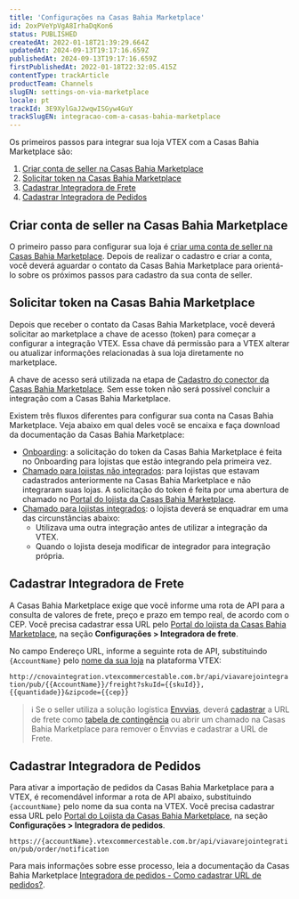 ```yaml
---
title: 'Configurações na Casas Bahia Marketplace'
id: 2oxPVeYpVgA8IrhaDqKon6
status: PUBLISHED
createdAt: 2022-01-18T21:39:29.664Z
updatedAt: 2024-09-13T19:17:16.659Z
publishedAt: 2024-09-13T19:17:16.659Z
firstPublishedAt: 2022-01-18T22:32:05.415Z
contentType: trackArticle
productTeam: Channels
slugEN: settings-on-via-marketplace
locale: pt
trackId: 3E9XylGaJ2wqwISGyw4GuY
trackSlugEN: integracao-com-a-casas-bahia-marketplace
---
```


Os primeiros passos para integrar sua loja VTEX com a Casas Bahia Marketplace  são:

1. [Criar conta de seller na Casas Bahia Marketplace](#criar-conta-de-seller-na-casas-bahia-marketplace)
2. [Solicitar token na Casas Bahia Marketplace](#solicitar-token-na-casas-bahia-marketplace)
3. [Cadastrar Integradora de Frete](#cadastrar-integradora-de-frete)
4. [Cadastrar Integradora de Pedidos](#cadastrar-integradora-de-pedidos)

## Criar conta de seller na Casas Bahia Marketplace

O primeiro passo para configurar sua loja é [criar uma conta de seller na Casas Bahia Marketplace](https://so.via.com.br/). Depois de  realizar o cadastro e criar a conta, você deverá aguardar o contato da Casas Bahia Marketplace para orientá-lo sobre os próximos passos para cadastro da sua conta de seller.

## Solicitar token na Casas Bahia Marketplace

Depois que receber o contato da Casas Bahia Marketplace, você deverá solicitar ao marketplace a chave de acesso (token) para começar a configurar a integração VTEX. Essa chave dá permissão para a VTEX alterar ou atualizar informações relacionadas à sua loja diretamente no marketplace.

A chave de acesso será utilizada na etapa de [Cadastro do conector da Casas Bahia Marketplace](https://help.vtex.com/pt/tracks/configurar-integracao-da-via-varejo--3E9XylGaJ2wqwISGyw4GuY/1okse2MybWk04AQoueu88O). Sem esse token não será possível concluir a integração com a Casas Bahia Marketplace.

Existem três fluxos diferentes para configurar sua conta na Casas Bahia Marketplace. Veja abaixo em qual deles você se encaixa e faça download da documentação da Casas Bahia Marketplace:

- [Onboarding](https://marketplace.via.com.br/): a solicitação do token da Casas Bahia Marketplace é feita no Onboarding para lojistas que estão integrando pela primeira vez.
- [Chamado para lojistas não integrados](https://suportemarketplace.viavarejo.com.br/pt-BR/lojista/artigo/?kbid=KA-01835): para lojistas que estavam cadastrados anteriormente na Casas Bahia Marketplace e não integraram suas lojas. A solicitação do token é feita por uma abertura de chamado no [Portal do lojista da Casas Bahia Marketplace](https://pas.viavarejo.com.br/login?returnUrl=%2F).
- [Chamado para lojistas integrados](https://suportemarketplace.viavarejo.com.br/pt-BR/lojista/artigo/?kbid=KA-01974): o lojista deverá se enquadrar em uma das circunstâncias abaixo:
   * Utilizava uma outra integração antes de utilizar a integração da VTEX.
   * Quando o lojista deseja modificar de integrador para integração própria.

## Cadastrar Integradora de Frete

A Casas Bahia Marketplace exige que você informe uma rota de API para a consulta de valores de frete, preço e prazo em tempo real, de acordo com o CEP. Você precisa cadastrar essa URL pelo [Portal do lojista da Casas Bahia Marketplace](https://plataformamarketplaceprd.b2clogin.com/plataformamarketplaceprd.onmicrosoft.com/b2c_1a_signup_signin_pas/oauth2/v2.0/authorize?client_id=07d16b2e-55be-4c02-93c3-6d859ed6ff12&scope=openid%20profile%20offline_access&redirect_uri=https%3A%2F%2Fpas.viavarejo.com.br&client-request-id=bc66a8e0-a543-478b-bd97-3b6d0373156f&response_mode=fragment&response_type=code&x-client-SKU=msal.js.browser&x-client-VER=2.30.0&client_info=1&code_challenge=DxEQ1KVtlEA0IVlteU9fNjmV9GdMHXB_aSIDJq-bLKk&code_challenge_method=S256&nonce=fe1482bd-316e-4973-844c-7992ef741abc&state=eyJpZCI6IjlmMDQ1ZTIyLWY2ZDgtNGY3MS1iNzU3LWQ0OWVlN2NkZWY3OSIsIm1ldGEiOnsiaW50ZXJhY3Rpb25UeXBlIjoicmVkaXJlY3QifX0%3D&_ga=2.230922463.1371461897.1701380473-1690674604.1698180870), na seção **Configurações > Integradora de frete**.

No campo Endereço URL, informe a seguinte rota de API, substituindo `{AccountName}` pelo [nome da sua loja](https://help.vtex.com/pt/tutorial/o-que-e-account-name--i0mIGLcg3QyEy8OCicEoC) na plataforma VTEX:

`http://cnovaintegration.vtexcommercestable.com.br/api/viavarejointegration/pub/{{AccountName}}/freight?skuId={{skuId}},{{quantidade}}&zipcode={{cep}}`

> ℹ️ Se o seller utiliza a solução logística <a href= "https://suportemarketplace.viavarejo.com.br/pt-BR/lojista/artigo/?kbid=KA-01543&title=O%20que%20%C3%A9%20Envvias?#:~:text=O%20Envvias%20%C3%A9%20a%20plataforma,ele%20passa%20a%20ser%20automatizado!">Envvias</a>, deverá <a href= "https://suportemarketplace.viavarejo.com.br/pt-BR/lojista/artigo/?kbid=KA-01538&title=Como%20cadastro%20minha%20Tabela%20de%20Conting%C3%AAncia?&cat=Gest%C3%A3o%20de%20Fretes">cadastrar</a> a URL de frete como <a href= "https://suportemarketplace.viavarejo.com.br/pt-BR/lojista/artigo/?kbid=KA-01071&title=O%20que%20%C3%A9%20uma%20Tabela%20de%20Conting%C3%AAncia?&cat=Gest%C3%A3o%20de%20Fretes">tabela de contingência</a> ou abrir um chamado na Casas Bahia Marketplace para remover o Envvias e cadastrar a URL de Frete.

## Cadastrar Integradora de Pedidos

Para ativar a importação de pedidos da Casas Bahia Marketplace para a VTEX, é recomendável informar a rota de API abaixo, substituindo `{accountName}` pelo nome da sua conta na VTEX. Você precisa cadastrar essa URL pelo [Portal do Lojista da Casas Bahia Marketplace](https://pas.viavarejo.com.br/), na seção **Configurações > Integradora de pedidos**.

`https://{accountName}.vtexcommercestable.com.br/api/viavarejointegration/pub/order/notification`

Para mais informações sobre esse processo, leia a documentação da Casas Bahia Marketplace [Integradora de pedidos - Como cadastrar URL de pedidos?](https://suportemarketplace.viavarejo.com.br/pt-BR/lojista/artigo/?kbid=KA-01735&title=Integradora%20de%20pedidos%20-%20Como%20cadastrar%20URL%20de%20pedidos?&cat=Configura%C3%A7%C3%B5es).
